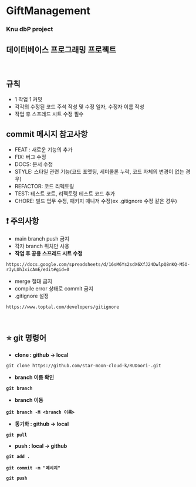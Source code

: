 # GiftManagement
### Knu dbP project
## 데이터베이스 프로그래밍 프로젝트

<br>

## 규칙
- 1 작업 1 커밋
- 각각의 수정된 코드 주석 작성 및 수정 일자, 수정자 이름 작성
- 작업 후 스프레드 시트 수정 필수

## commit 메시지 참고사항
- FEAT : 새로운 기능의 추가
- FIX: 버그 수정
- DOCS: 문서 수정
- STYLE: 스타일 관련 기능(코드 포맷팅, 세미콜론 누락, 코드 자체의 변경이 없는 경우)
- REFACTOR: 코드 리펙토링
- TEST: 테스트 코트, 리펙토링 테스트 코드 추가
- CHORE: 빌드 업무 수정, 패키지 매니저 수정(ex .gitignore 수정 같은 경우)
  <br>

## :exclamation: 주의사항
- main branch push 금지
- 각자 branch 위치만 사용
- <b>작업 후 공용 스프레드 시트 수정</b>
```
https://docs.google.com/spreadsheets/d/16sM6Ys2sdX6XfJ24DwlpQ8nKQ-M5O-r3yLUhIxicAmE/edit#gid=0
```
- merge 절대 금지
- compile error 상태로 commit 금지
- .gitignore 설정
```
https://www.toptal.com/developers/gitignore
```

<br>

## :star: git 명령어

- <b>clone : github → local</b>
``` 
git clone https://github.com/star-moon-cloud-k/RUDoori-.git
```
- <b>branch 이름 확인
```
git branch
```
- <b>branch 이동
```
git branch -M <branch 이름>
```
- <b>동기화 : github → local</b>
```
git pull
```
- <b>push : local → github</b>
```
git add .
```
```
git commit -m "메시지"
```
```
git push
```
